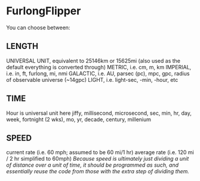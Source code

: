 # FurlongFlipper
You can choose between:
## LENGTH
UNIVERSAL UNIT, equivalent to 25146km or 15625mi (also used as the default everything is converted through)
METRIC, i.e. cm, m, km
IMPERIAL, i.e. in, ft, furlong, mi, nmi
GALACTIC, i.e. AU, parsec (pc), mpc, gpc, radius of observable universe (~14gpc)
LIGHT, i.e. light-sec, -min, -hour, etc
## TIME
Hour is universal unit here
jiffy, millisecond, microsecond, sec, min, hr, day, week, fortnight (2 wks), mo, yr, decade, century, millenium
## SPEED
current rate (i.e. 60 mph; assumed to be 60 mi/1 hr)
average rate (i.e. 120 mi / 2 hr simplified to 60mph)
_Because speed is ultimately just dividing a unit of distance over a unit of time, it should be programmed as such, and essentially reuse the code from those with the extra step of dividing them._
